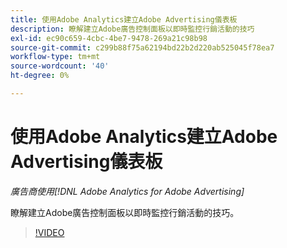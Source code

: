 ```yaml
---
title: 使用Adobe Analytics建立Adobe Advertising儀表板
description: 瞭解建立Adobe廣告控制面板以即時監控行銷活動的技巧
exl-id: ec90c659-4cbc-4be7-9478-269a21c98b98
source-git-commit: c299b88f75a62194bd22b2d220ab525045f78ea7
workflow-type: tm+mt
source-wordcount: '40'
ht-degree: 0%

---
```


# 使用Adobe Analytics建立Adobe Advertising儀表板

*廣告商使用[!DNL Adobe Analytics for Adobe Advertising]*

瞭解建立Adobe廣告控制面板以即時監控行銷活動的技巧。

>[!VIDEO](https://video.tv.adobe.com/v/33922)
